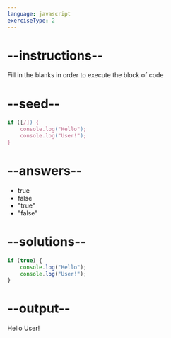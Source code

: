```yaml
---
language: javascript
exerciseType: 2
---
```


# --instructions--

Fill in the blanks in order to execute the block of code

# --seed--

```javascript
if ([/]) {
    console.log("Hello");
    console.log("User!");
}
```

# --answers--

- true
- false
- "true"
- "false"

# --solutions--

```javascript
if (true) {
    console.log("Hello");
    console.log("User!");
}
```

# --output--

Hello
User!

